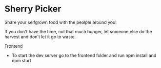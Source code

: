 # Sherry Picker
Share your selfgrown food with the peolple around you!

If you don't have the time, not that much hunger, let someone else do the harvest and don't let it go to waste.


Frontend
- To start the dev server go to the frontend folder and run npm install and npm start
